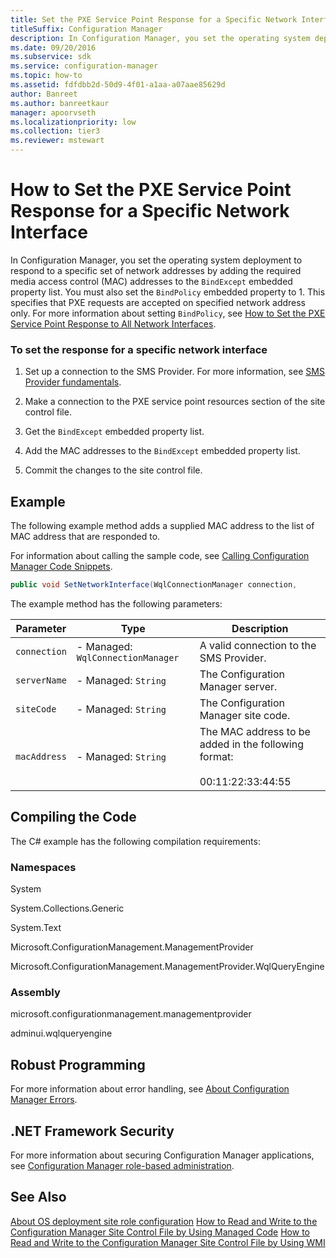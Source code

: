 ```yaml
---
title: Set the PXE Service Point Response for a Specific Network Interface
titleSuffix: Configuration Manager
description: In Configuration Manager, you set the operating system deployment to respond to a specific set of network addresses by adding the required media access control (MAC) addresses to the BindExcept embedded property list.
ms.date: 09/20/2016
ms.subservice: sdk
ms.service: configuration-manager
ms.topic: how-to
ms.assetid: fdfdbb2d-50d9-4f01-a1aa-a07aae85629d
author: Banreet
ms.author: banreetkaur
manager: apoorvseth
ms.localizationpriority: low
ms.collection: tier3
ms.reviewer: mstewart
---
```

# How to Set the PXE Service Point Response for a Specific Network Interface
In Configuration Manager, you set the operating system deployment to respond to a specific set of network addresses by adding the required media access control (MAC) addresses to the `BindExcept` embedded property list. You must also set the `BindPolicy` embedded property to 1. This specifies that PXE requests are accepted on specified network address only. For more information about setting `BindPolicy`, see [How to Set the PXE Service Point Response to All Network Interfaces](../../develop/osd/how-to-set-the-pxe-service-point-response-to-all-network-interfaces.md).

### To set the response for a specific network interface

1.  Set up a connection to the SMS Provider. For more information, see [SMS Provider fundamentals](../core/understand/sms-provider-fundamentals.md).

2.  Make a connection to the PXE service point resources section of the site control file.

3.  Get the `BindExcept` embedded property list.

4.  Add the MAC addresses to the `BindExcept` embedded property list.

5.  Commit the changes to the site control file.

## Example
 The following example method adds a supplied MAC address to the list of MAC address that are responded to.

 For information about calling the sample code, see [Calling Configuration Manager Code Snippets](../../develop/core/understand/calling-code-snippets.md).

```c#
public void SetNetworkInterface(WqlConnectionManager connection,                                string siteCode,                                string serverName,                                string macAddress){    try    {        //Connect to distribution point instance.                        IResultObject siteRole = connection.GetInstance("SMS_SCI_SysResUse.FileType=2,ItemName=\"[\\\"Display=\\\\\\\\" + serverName + "\\\\\\\"]MSWNET:[\\\"SMS_SITE=" + siteCode + "\\\"]\\\\\\\\" + serverName + "\\\\,SMS Distribution Point\",ItemType=\"System Resource Usage\",SiteCode=" + "\"" + siteCode + "\"");        // Create temporary copy of the embedded properties.        Dictionary<string, IResultObject> embeddedPropertyLists = siteRole.EmbeddedPropertyLists;        // Get current mac addresses.        string[] macAddresses = embeddedPropertyLists["BindExcept"]["Values"].StringArrayValue;        //Convert to list.        List<string> addressList = new List<string>();        foreach (string address in macAddresses)        {            addressList.Add(address);        }        // Add the new mac address to the list.        addressList.Add(macAddress);        // Add the new mac address to the list.        embeddedPropertyLists["BindExcept"]["Values"].StringArrayValue = addressList.ToArray();        siteRole.EmbeddedPropertyLists = embeddedPropertyLists;        // Save the settings.         siteRole.Put();    }    catch (SmsException ex)    {        Console.WriteLine();        Console.WriteLine("Failed. Error: " + ex.InnerException.Message);    }}
```

 The example method has the following parameters:

|Parameter|Type|Description|
|-|-|-|
|`connection`|-   Managed:  `WqlConnectionManager`|A valid connection to the SMS Provider.|
|`serverName`|-   Managed: `String`|The Configuration Manager server.|
|`siteCode`|-   Managed: `String`|The Configuration Manager site code.|
|`macAddress`|-   Managed: `String`|The MAC address to be added in the following format:<br /><br /> 00:11:22:33:44:55|

## Compiling the Code
 The C# example has the following compilation requirements:

### Namespaces
 System

 System.Collections.Generic

 System.Text

 Microsoft.ConfigurationManagement.ManagementProvider

 Microsoft.ConfigurationManagement.ManagementProvider.WqlQueryEngine

### Assembly
 microsoft.configurationmanagement.managementprovider

 adminui.wqlqueryengine

## Robust Programming
 For more information about error handling, see [About Configuration Manager Errors](../../develop/core/understand/about-configuration-manager-errors.md).

## .NET Framework Security
 For more information about securing Configuration Manager applications, see [Configuration Manager role-based administration](../../develop/core/servers/configure/role-based-administration.md).

## See Also
 [About OS deployment site role configuration](about-operating-system-deployment-site-role-configuration.md)
 [How to Read and Write to the Configuration Manager Site Control File by Using Managed Code](../../develop/core/understand/how-to-read-and-write-to-the-site-control-file-by-using-managed-code.md)
 [How to Read and Write to the Configuration Manager Site Control File by Using WMI](../../develop/core/understand/how-to-read-and-write-to-the-site-control-file-by-using-wmi.md)
